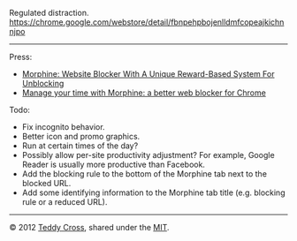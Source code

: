 Regulated distraction. https://chrome.google.com/webstore/detail/fbnpehpbojenlldmfcopeajkichnnjpo

---

Press:

* [Morphine: Website Blocker With A Unique Reward-Based System For Unblocking](http://www.addictivetips.com/web/morphine-chrome-website-blocker-with-unique-reward-based-unblocking/)
* [Manage your time with Morphine: a better web blocker for Chrome](http://www.freewaregenius.com/2012/06/20/manage-your-time-with-morphine-a-better-web-blocker-for-chrome/)

Todo:

* Fix incognito behavior.
* Better icon and promo graphics.
* Run at certain times of the day?
* Possibly allow per-site productivity adjustment? For example, Google Reader is usually more productive than Facebook.
* Add the blocking rule to the bottom of the Morphine tab next to the blocked URL.
* Add some identifying information to the Morphine tab title (e.g. blocking rule or a reduced URL).

---

© 2012 [Teddy Cross](http://tkaz.ec), shared under the [MIT](http://www.opensource.org/licenses/MIT).